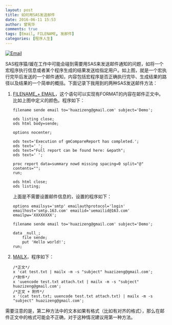 ```yaml
---
layout: post
title: 如何用SAS发送邮件
date: 2016-06-11 15:53
author: 曾宪华
comments: true
tags: [Email, FILENAME, 发邮件]
categories: [程序人生]
---
```

<p><a href="http://www.xianhuazeng.com/cn/images/2016/06/Email.jpg"><img class="aligncenter size-full" src="http://www.xianhuazeng.com/cn/images/2016/06/Email.jpg" alt="Email" /></a></p>
<p>SAS程序猿/媛在工作中可能会碰到需要用SAS来发送邮件通知的问题，如将一个宏程序执行信息或者某个程序生成的结果发送给指定用户。如上图，就是一个宏执行完毕后发送的一个邮件通知，内容包括宏程序是否正确执行完毕、生成结果的路径以及结果的一个简单的概括。下面记录下我用到的两种SAS发送邮件方法：</p>
<ol>
	<li><span style="text-decoration: none;"><a href="http://support.sas.com/documentation/cdl/en/lestmtsref/63323/HTML/default/viewer.htm#n0ig2krarrz6vtn1aw9zzvtez4qo.htm" target="_blank">FILENAME_+ EMAIL</a></span>，这个语句可以实现有FORMAT的内容在邮件正文中。比如上图中定义的颜色。程序如下：

<pre><code>filename sende email to='huazizeng@gmail.com' subject='Demo';

ods listing close;
ods html body=sende;

options nocenter;

ods text='Execution of gmCompareReport has completed.';
ods text=' ';
ods text="Full report can be found here: &amp;epath";
ods text=' ';

proc report data=summary nowd missing spacing=0 split="@" contents="";
run;

ods html close;
ods listing;</code></pre>

上面是不需要设置邮件信息的，设置的程序如下：

<pre><code>options emailsys='smtp' emailauthprotocol='login' emailhost='smtp.163.com' emailid='uemailid@163.com' emailpw='XXXXXXXX';

filename sende email to='huazizeng@gmail.com' subject='Demo';

data _null_;
    file sende;
    put 'Hello world!';
run;
</code></pre>
</li>
	<li><a href="https://en.wikipedia.org/wiki/Mailx" target="_blank"><span style="text-decoration: none;">MAILX</span></a>，程序如下：

<pre><code>/*正文*/
x 'cat test.txt | mailx -m -s "subject" huazizeng@gmail.com';
/*附件*/
x 'uuencode test.txt attach.txt | mailx -m -s "subject" huazizeng@gmail.com';
/*正文 + 附件*/
x '(cat test.txt; uuencode test.txt attach.txt) | mailx -m -s "subject" huazizeng@gmail.com';</code></pre>
</li>
</ol>
<p>需要注意的是，第二种方法中的文本如果有格式（比如有对齐的格式），那么在邮件正文中的格式可能会不正确，对于这种情况建议用第一种方法。</p>